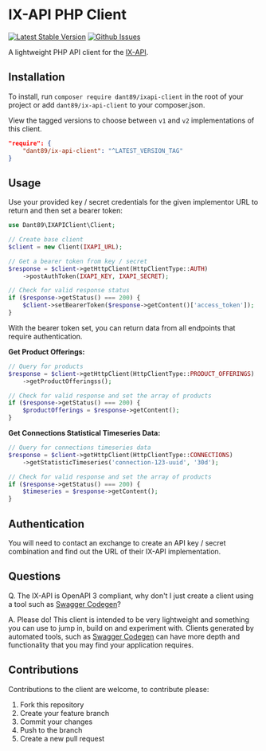 # IX-API PHP Client

[![Latest Stable Version][packagist-image]][packagist-url]
[![Github Issues][github-issues-image]][github-issues-url]

A lightweight PHP API client for the [IX-API](https://ix-api.net).

## Installation

To install, run `composer require dant89/ixapi-client` in the root of your project or add `dant89/ix-api-client` to your composer.json.

View the tagged versions to choose between `v1` and `v2` implementations of this client.
```json
"require": {
    "dant89/ix-api-client": "^LATEST_VERSION_TAG"
}
```

## Usage

Use your provided key / secret credentials for the given implementor URL to return and then set a bearer token:

```php
use Dant89\IXAPIClient\Client;

// Create base client
$client = new Client(IXAPI_URL);

// Get a bearer token from key / secret
$response = $client->getHttpClient(HttpClientType::AUTH)
    ->postAuthToken(IXAPI_KEY, IXAPI_SECRET);

// Check for valid response status
if ($response->getStatus() === 200) {
    $client->setBearerToken($response->getContent()['access_token']);
}
```

With the bearer token set, you can return data from all endpoints that require authentication.

**Get Product Offerings:**
```php
// Query for products
$response = $client->getHttpClient(HttpClientType::PRODUCT_OFFERINGS)
    ->getProductOfferingss();

// Check for valid response and set the array of products
if ($response->getStatus() === 200) {
    $productOfferings = $response->getContent();
}
````
**Get Connections Statistical Timeseries Data:**
```php
// Query for connections timeseries data
$response = $client->getHttpClient(HttpClientType::CONNECTIONS)
    ->getStatisticTimeseries('connection-123-uuid', '30d');

// Check for valid response and set the array of products
if ($response->getStatus() === 200) {
    $timeseries = $response->getContent();
}
````

## Authentication

You will need to contact an exchange to create an API key / secret combination and find out the URL of their IX-API implementation.

## Questions

Q. The IX-API is OpenAPI 3 compliant, why don't I just create a client using a tool such as [Swagger Codegen](https://github.com/swagger-api/swagger-codegen)?

A. Please do! This client is intended to be very lightweight and something you can use to jump in, build on and experiment with. Clients generated by automated tools, such as [Swagger Codegen](https://github.com/swagger-api/swagger-codegen) can have more depth and functionality that you may find your application requires.


## Contributions

Contributions to the client are welcome, to contribute please:

1. Fork this repository
2. Create your feature branch
3. Commit your changes
4. Push to the branch
5. Create a new pull request

[packagist-image]: https://img.shields.io/packagist/vpre/dant89/ix-api-client.svg
[packagist-url]: https://packagist.org/packages/dant89/ix-api-client

[github-issues-image]: https://img.shields.io/github/issues/dant89/ix-api-php-client
[github-issues-url]: https://github.com/dant89/ix-api-php-client/issues
